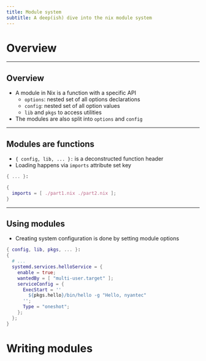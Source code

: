 ```yaml
---
title: Module system
subtitle: A deep(ish) dive into the nix module system
---
```


# Overview

---

## Overview

* A module in Nix is a function with a specific API
  * `options`: nested set of all options declarations
  * `config`: nested set of all option values
  * `lib` and `pkgs` to access utilities
* The modules are also split into `options` and `config`

---

## Modules are functions

* `{ config, lib, ... }:` is a deconstructed function header
* Loading happens via `imports` attribute set key

```nix
{ ... }:

{
  imports = [ ./part1.nix ./part2.nix ];
}
```

---

## Using modules

* Creating system configuration is done by setting module options

```nix
{ config, lib, pkgs, ... }:
{ 
  # ...
  systemd.services.helloService = {
    enable = true;
    wantedBy = [ "multi-user.target" ];
    serviceConfig = {
      ExecStart = ''
        ${pkgs.hello}/bin/hello -g "Hello, nyantec"
      '';
      Type = "oneshot";
    };
  };
}
```


# Writing modules
